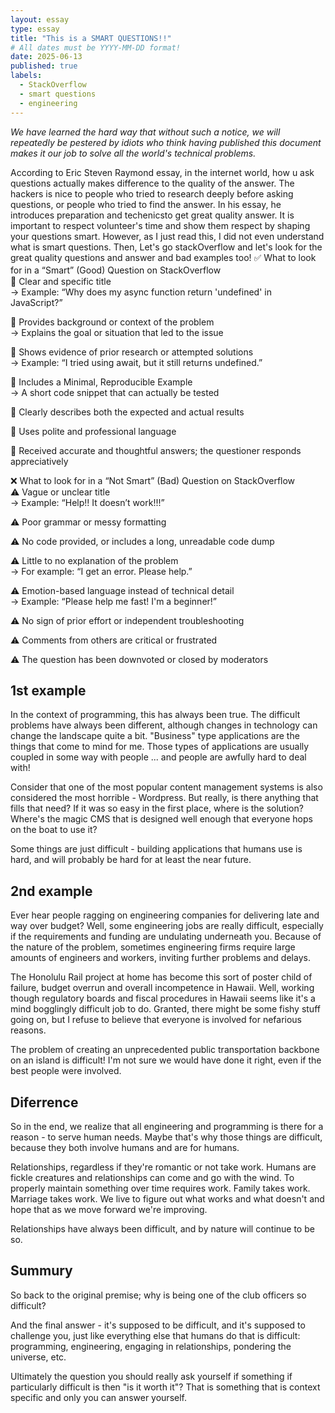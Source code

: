 ```yaml
---
layout: essay
type: essay
title: "This is a SMART QUESTIONS!!"
# All dates must be YYYY-MM-DD format!
date: 2025-06-13
published: true
labels:
  - StackOverflow
  - smart questions
  - engineering
---
```



*We have learned the hard way that without such a notice, we will repeatedly be pestered by idiots who think having published this document makes it our job to solve all the world's technical problems.*

According to Eric Steven Raymond essay, in the internet world, how u ask questions actually makes difference to the quality of the answer. 
The hackers is nice to people who tried to research deeply before asking questions, or people who tried to find the answer. 
In his essay, he introduces preparation and techenicsto get great quality answer. It is important to respect volunteer's time and show them respect by shaping your questions smart.
However, as I just read this, I did not even understand what is smart questions.
Then, Let's go stackOverflow and let's look for the great quality questions and answer and bad examples too!
✅ What to look for in a “Smart” (Good) Question on StackOverflow　<br>
🔹 Clear and specific title <br>
→ Example: “Why does my async function return 'undefined' in JavaScript?”<br>

🔹 Provides background or context of the problem<br>
→ Explains the goal or situation that led to the issue<br>

🔹 Shows evidence of prior research or attempted solutions<br>
→ Example: “I tried using await, but it still returns undefined.”<br>

🔹 Includes a Minimal, Reproducible Example<br>
→ A short code snippet that can actually be tested<br>

🔹 Clearly describes both the expected and actual results<br>

🔹 Uses polite and professional language<br>

🔹 Received accurate and thoughtful answers; the questioner responds appreciatively<br>

❌ What to look for in a “Not Smart” (Bad) Question on StackOverflow<br>
⚠️ Vague or unclear title<br>
→ Example: “Help!! It doesn’t work!!!”<br>

⚠️ Poor grammar or messy formatting<br>

⚠️ No code provided, or includes a long, unreadable code dump<br>

⚠️ Little to no explanation of the problem<br>
→ For example: “I get an error. Please help.”<br>

⚠️ Emotion-based language instead of technical detail<br>
→ Example: “Please help me fast! I'm a beginner!”<br>

⚠️ No sign of prior effort or independent troubleshooting<br>

⚠️ Comments from others are critical or frustrated<br>

⚠️ The question has been downvoted or closed by moderators<br>

## 1st example

In the context of programming, this has always been true. The difficult problems have always been different, although changes in technology can change the landscape quite a bit. "Business" type applications are the things that come to mind for me. Those types of applications are usually coupled in some way with people ... and people are awfully hard to deal with!

Consider that one of the most popular content management systems is also considered the most horrible - Wordpress. But really, is there anything that fills that need? If it was so easy in the first place, where is the solution? Where's the magic CMS that is designed well enough that everyone hops on the boat to use it?

Some things are just difficult - building applications that humans use is hard, and will probably be hard for at least the near future.

## 2nd example

Ever hear people ragging on engineering companies for delivering late and way over budget? Well, some engineering jobs are really difficult, especially if the requirements and funding are undulating underneath you. Because of the nature of the problem, sometimes engineering firms require large amounts of engineers and workers, inviting further problems and delays.

The Honolulu Rail project at home has become this sort of poster child of failure, budget overrun and overall incompetence in Hawaii. Well, working though regulatory boards and fiscal procedures in Hawaii seems like it's a mind bogglingly difficult job to do. Granted, there might be some fishy stuff going on, but I refuse to believe that everyone is involved for nefarious reasons.

The problem of creating an unprecedented public transportation backbone on an island is difficult! I'm not sure we would have done it right, even if the best people were involved.

## Diferrence

So in the end, we realize that all engineering and programming is there for a reason - to serve human needs. Maybe that's why those things are difficult, because they both involve humans and are for humans.

Relationships, regardless if they're romantic or not take work. Humans are fickle creatures and relationships can come and go with the wind. To properly maintain something over time requires work. Family takes work. Marriage takes work. We live to figure out what works and what doesn't and hope that as we move forward we're improving.

Relationships have always been difficult, and by nature will continue to be so.

## Summury

So back to the original premise; why is being one of the club officers so difficult?

And the final answer - it's supposed to be difficult, and it's supposed to challenge you, just like everything else that humans do that is difficult: programming, engineering, engaging in relationships, pondering the universe, etc.

Ultimately the question you should really ask yourself if something if particularly difficult is then "is it worth it"? That is something that is context specific and only you can answer yourself.
